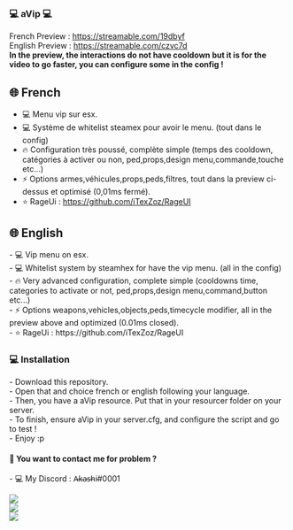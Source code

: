 ### 💻 aVip 💻

French Preview : https://streamable.com/19dbyf <br>
English Preview : https://streamable.com/czvc7d <br>
<B> In the preview, the interactions do not have cooldown but it is for the video to go faster, you can configure some in the config ! </B> <br>

<h2> 🌐 French </h2>

- 💻 Menu vip sur esx. <br>
- 💻 Système de whitelist steamex pour avoir le menu. (tout dans le config) <br>
- 🔥 Configuration très poussé, complète simple (temps des cooldown, catégories à activer ou non, ped,props,design menu,commande,touche etc...) <br>
- ⚡ Options armes,véhicules,props,peds,filtres, tout dans la preview ci-dessus et optimisé (0,01ms fermé). <br>
- ⭐ RageUi : https://github.com/iTexZoz/RageUI 

<h2> 🌐 English </h2>
- 💻 Vip menu on esx. <br>
- 💻 Whitelist system by steamhex for have the vip menu. (all in the config) <br>
- 🔥 Very advanced configuration, complete simple (cooldowns time, categories to activate or not, ped,props,design menu,command,button etc...) <br>
- ⚡ Options weapons,vehicles,objects,peds,timecycle modifier, all in the preview above and optimized (0.01ms closed). <br>
- ⭐ RageUi : https://github.com/iTexZoz/RageUI <br>

<h3> 💻 Installation </h3>
- Download this repository. <br>
- Open that and choice french or english following your language. <br>
- Then, you have a aVip resource. Put that in your resourcer folder on your server. <br>
- To finish, ensure aVip in your server.cfg, and configure the script and go to test ! <br>
- Enjoy :p <br>

<h4> 📱 You want to contact me for problem ? </h4>
- 💻 My Discord : A̴k̴a̴s̴h̴i̴#0001<br>

<img border="0" src="https://cdn.discordapp.com/attachments/780131463160397825/850854725649432627/unknown.png"> <br>
<img border="0" src="https://cdn.discordapp.com/attachments/780131463160397825/850854849456242698/unknown.png"> <br>
<img border="0" src="https://cdn.discordapp.com/attachments/780131463160397825/850854933641166898/unknown.png"> <br>

